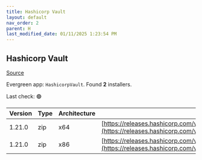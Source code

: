 ```yaml
---
title: Hashicorp Vault
layout: default
nav_order: 2
parent: H
last_modified_date: 01/11/2025 1:23:54 PM
---
```


## Hashicorp Vault

[Source](https://www.vaultproject.io/)

Evergreen app: `HashicorpVault`. Found **2** installers.

Last check: 🟢

| Version | Type | Architecture | URI                                                                                                                                                      |
| ------- | ---- | ------------ | -------------------------------------------------------------------------------------------------------------------------------------------------------- |
| 1.21.0  | zip  | x64          | [https://releases.hashicorp.com/vault/1.21.0/vault_1.21.0_windows_amd64.zip](https://releases.hashicorp.com/vault/1.21.0/vault_1.21.0_windows_amd64.zip) |
| 1.21.0  | zip  | x86          | [https://releases.hashicorp.com/vault/1.21.0/vault_1.21.0_windows_386.zip](https://releases.hashicorp.com/vault/1.21.0/vault_1.21.0_windows_386.zip)     |
